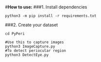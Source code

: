 #**How to use:**
###1. Install dependencies
```shell script
python3 -m pip install -r requirements.txt
```
###2. Create your dataset
```shell script
cd PyPeri
```
```shell script
#Use this to capture images
python3 ImageCapture.py
#To detect periocular region
python3 DetectEye.py
```